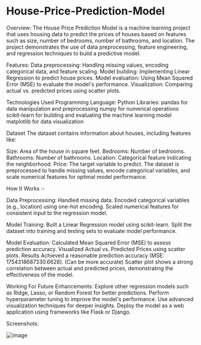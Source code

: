 # House-Price-Prediction-Model

Overview:
The House Price Prediction Model is a machine learning project that uses housing data to predict the prices of houses based on features such as size, number of bedrooms, number of bathrooms, and location. The project demonstrates the use of data preprocessing, feature engineering, and regression techniques to build a predictive model.

Features:
Data preprocessing: Handling missing values, encoding categorical data, and feature scaling.
Model building: Implementing Linear Regression to predict house prices.
Model evaluation: Using Mean Squared Error (MSE) to evaluate the model's performance.
Visualization: Comparing actual vs. predicted prices using scatter plots.

Technologies Used
Programming Language: Python
Libraries:
pandas for data manipulation and preprocessing
numpy for numerical operations
scikit-learn for building and evaluating the machine learning model
matplotlib for data visualization

Dataset
The dataset contains information about houses, including features like:

Size: Area of the house in square feet.
Bedrooms: Number of bedrooms.
Bathrooms: Number of bathrooms.
Location: Categorical feature indicating the neighborhood.
Price: The target variable to predict.
The dataset is preprocessed to handle missing values, encode categorical variables, and scale numerical features for optimal model performance.

How It Works :-

Data Preprocessing:
Handled missing data.
Encoded categorical variables (e.g., location) using one-hot encoding.
Scaled numerical features for consistent input to the regression model.

Model Training:
Built a Linear Regression model using scikit-learn.
Split the dataset into training and testing sets to evaluate model performance.

Model Evaluation:
Calculated Mean Squared Error (MSE) to assess prediction accuracy.
Visualized Actual vs. Predicted Prices using scatter plots.
Results
Achieved a reasonable prediction accuracy (MSE: 1754318687330.6628). (Can be more accurate)
Scatter plot shows a strong correlation between actual and predicted prices, demonstrating the effectiveness of the model.

Working For Future Enhancements:
Explore other regression models such as Ridge, Lasso, or Random Forest for better predictions.
Perform hyperparameter tuning to improve the model's performance.
Use advanced visualization techniques for deeper insights.
Deploy the model as a web application using frameworks like Flask or Django.

Screenshots:

![image](https://github.com/user-attachments/assets/b4446b6f-1bdf-474e-b754-4f5a965f4690)


